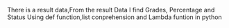 There is a result data,From the result Data I find Grades, Percentage and Status Using def function,list conprehension and Lambda funtion in python
